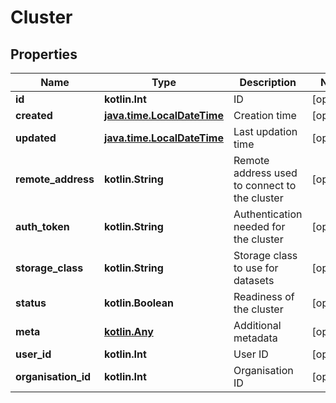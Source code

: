 
# Cluster

## Properties
Name | Type | Description | Notes
------------ | ------------- | ------------- | -------------
**id** | **kotlin.Int** | ID |  [optional]
**created** | [**java.time.LocalDateTime**](java.time.LocalDateTime.md) | Creation time |  [optional]
**updated** | [**java.time.LocalDateTime**](java.time.LocalDateTime.md) | Last updation time |  [optional]
**remote_address** | **kotlin.String** | Remote address used to connect to the cluster |  [optional]
**auth_token** | **kotlin.String** | Authentication needed for the cluster |  [optional]
**storage_class** | **kotlin.String** | Storage class to use for datasets |  [optional]
**status** | **kotlin.Boolean** | Readiness of the cluster |  [optional]
**meta** | [**kotlin.Any**](kotlin.Any.md) | Additional metadata |  [optional]
**user_id** | **kotlin.Int** | User ID |  [optional]
**organisation_id** | **kotlin.Int** | Organisation ID |  [optional]



